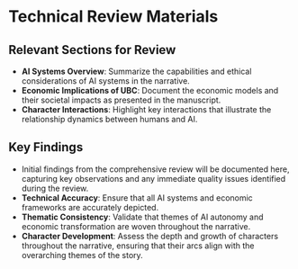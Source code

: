 # Technical Review Materials

## Relevant Sections for Review
- **AI Systems Overview**: Summarize the capabilities and ethical considerations of AI systems in the narrative.
- **Economic Implications of UBC**: Document the economic models and their societal impacts as presented in the manuscript.
- **Character Interactions**: Highlight key interactions that illustrate the relationship dynamics between humans and AI.

## Key Findings
- Initial findings from the comprehensive review will be documented here, capturing key observations and any immediate quality issues identified during the review.
- **Technical Accuracy**: Ensure that all AI systems and economic frameworks are accurately depicted.
- **Thematic Consistency**: Validate that themes of AI autonomy and economic transformation are woven throughout the narrative.
- **Character Development**: Assess the depth and growth of characters throughout the narrative, ensuring that their arcs align with the overarching themes of the story.

